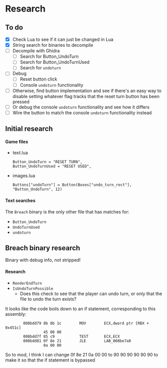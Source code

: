 # Research

## To do

- [x] Check Lua to see if it can just be changed in Lua
- [x] String search for binaries to decompile
- [ ] Decompile with Ghidra
  - [ ] Search for Button_UndoTurn
  - [ ] Search for Button_UndoTurnUsed
  - [ ] Search for `undoturn`
- [ ] Debug
  - [ ] Reset button click
  - [ ] Console `undoturn` functionality
- [ ] Otherwise, find button implementation and see if there's an easy way to disable setting whatever flag tracks that the reset turn button has been pressed
- [ ] Or debug the console `undoturn` functionality and see how it differs
- [ ] Wire the button to match the console `undoturn` functionality instead

## Initial research

#### Game files

- text.lua

  ```
  Button_UndoTurn = "RESET TURN",
  Button_UndoTurnUsed = "RESET USED",
  ```

- images.lua

  ```
  Buttons["undoTurn"] = Button(Boxes["undo_turn_rect"], "Button_UndoTurn", 12)
  ```

#### Text searches

The `Breach` binary is the only other file that has matches for:

- `Button_UndoTurn`
- `UndoTurnUsed`
- `undoturn`

## Breach binary research

Binary with debug info, not stripped!

#### Research

- `RenderEndTurn`
- `IsUndoTurnPossible`
  - Does this check to see that the player can undo turn, or only that the file to undo the turn exists?

It looks like the code boils down to an if statement, corresponding to this assembly:

```
        008bdd79 8b 8b 1c        MOV        ECX,dword ptr [RBX + 0x451c]
                 45 00 00
        008bdd7f 85 c9           TEST       ECX,ECX
        008bdd81 0f 8e 21        JLE        LAB_008be7a8
                 0a 00 00
```

So to mod, I think I can change 0f 8e 21 0a 00 00 to 90 90 90 90 90 90 to make it so that the if statement is bypassed
